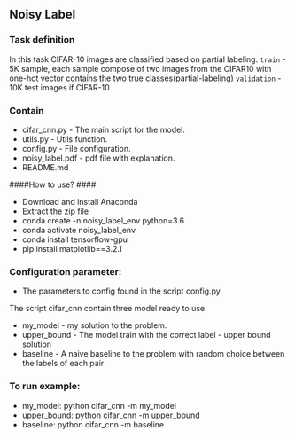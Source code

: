 Noisy Label
-------------------- 
### Task definition ### 
In this task CIFAR-10 images are classified based on partial labeling.
`train` - 5K sample, each sample compose of two images from the 
CIFAR10 with one-hot vector contains the two true classes(partial-labeling) 
`validation` - 10K test images if CIFAR-10
  
### Contain ### 
* cifar_cnn.py - The main script for the model.
* utils.py - Utils function. 
* config.py - File configuration. 
* noisy_label.pdf - pdf file with explanation. 
* README.md  

####How to use? #### 
* Download and install Anaconda
* Extract the zip file
* conda create -n noisy_label_env python=3.6
* conda activate noisy_label_env
* conda install tensorflow-gpu
* pip install matplotlib==3.2.1

### Configuration parameter: ### 
* The parameters to config found in the script config.py


The script cifar_cnn contain three model ready to use. 

* my_model - my solution to the problem. 
* upper_bound - The model train with the correct label - upper bound solution
* baseline - A naive baseline to the problem with random choice between the labels of each pair 

### To run example: 
* my_model: python cifar_cnn -m my_model 
* upper_bound: python cifar_cnn -m upper_bound
* baseline: python cifar_cnn -m baseline




